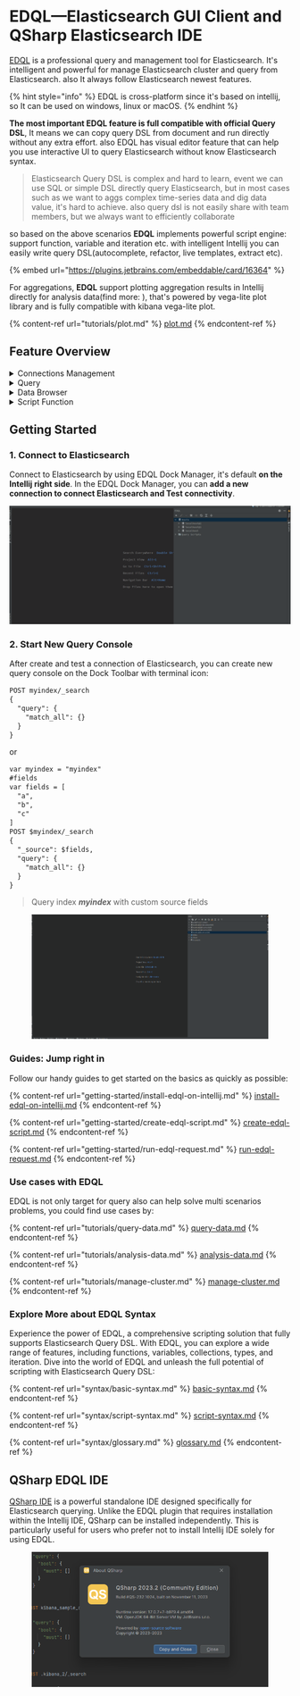 # EDQL—Elasticsearch GUI Client and QSharp Elasticsearch IDE

[EDQL](https://plugins.jetbrains.com/plugin/16364-elasticsearch-query--edql/) is a professional query and management tool for Elasticsearch. It's intelligent and powerful for manage Elasticsearch cluster and query from Elasticsearch. also It always follow Elasticsearch newest features.

{% hint style="info" %}
EDQL is cross-platform since it's based on intellij, so It can be used on windows, linux or macOS.
{% endhint %}

**The most important EDQL feature is full compatible with official Query DSL**, It means we can copy query DSL from document and run directly without any extra effort. also EDQL has visual editor feature that can help you use interactive UI to query Elasticsearch without know Elasticsearch syntax.

> Elasticsearch Query DSL is complex and hard to learn, event we can use SQL or simple DSL directly query Elasticsearch, but in most cases such as we want to aggs complex time-series data and dig data value, it's hard to achieve. also query dsl is not easily share with team members, but we always want to efficiently collaborate

so based on the above scenarios **EDQL** implements powerful script engine: support function, variable and iteration etc. with intelligent Intellij you can easily write query DSL(autocomplete, refactor, live templates, extract etc).

{% embed url="https://plugins.jetbrains.com/embeddable/card/16364" %}

For aggregations, **EDQL** support plotting aggregation results in Intellij directly for analysis data(find more: ), that's powered by vega-lite plot library and is fully compatible with kibana vega-lite plot.

{% content-ref url="tutorials/plot.md" %}
[plot.md](tutorials/plot.md)
{% endcontent-ref %}

## Feature Overview

<details>

<summary>Connections Management</summary>

Manage Elasticsearch connections: new, delete, modify and test connection. list indices, scripts, nodes, templates, tasks and nodes etc. also new index, modify index, new script, modify script etc.

</details>

<details>

<summary>Query</summary>

Query with official Query DSL without any extra effort. so you can quickly verify query syntax and check data

</details>

<details>

<summary>Data Browser</summary>

EDQL for query result it support 3 modes: table mode, JSON mode, plot mode, and these modes support search, highlight, fields selection etc. also we can new modify, delete and export(scroll) documents on Data Viewer table mode.

</details>

<details>

<summary>Script Function</summary>

Works like a script with function, variable or iteration etc, so can quickly create personal query template or library for handling common use cases to reduce duplicate code. also can convert function to IDE shortcut action so we can quickly run function in common scenes

</details>

## Getting Started

### 1. Connect to Elasticsearch

Connect to Elasticsearch by using EDQL Dock Manager, it's default **on the Intellij right side**. In the EDQL Dock Manager, you can **add a new connection to connect Elasticsearch and Test connectivity**.

![](.gitbook/assets/new-connection.gif)

### 2. Start New Query Console

After create and test a connection of Elasticsearch, you can create new query console on the Dock Toolbar with terminal icon:

```
POST myindex/_search
{
  "query": {
    "match_all": {}
  }
}
```

or

```
var myindex = "myindex"
#fields
var fields = [
  "a",
  "b",
  "c"
]
POST $myindex/_search
{
  "_source": $fields,
  "query": {
    "match_all": {}
  }
}
```

> Query index _**myindex**_ with custom source fields

<figure><img src=".gitbook/assets/new-query-demo.gif" alt=""><figcaption></figcaption></figure>

### Guides: Jump right in

Follow our handy guides to get started on the basics as quickly as possible:

{% content-ref url="getting-started/install-edql-on-intellij.md" %}
[install-edql-on-intellij.md](getting-started/install-edql-on-intellij.md)
{% endcontent-ref %}

{% content-ref url="getting-started/create-edql-script.md" %}
[create-edql-script.md](getting-started/create-edql-script.md)
{% endcontent-ref %}

{% content-ref url="getting-started/run-edql-request.md" %}
[run-edql-request.md](getting-started/run-edql-request.md)
{% endcontent-ref %}

### Use cases with EDQL

EDQL is not only target for query also can help solve multi scenarios problems, you could find use cases by:

{% content-ref url="tutorials/query-data.md" %}
[query-data.md](tutorials/query-data.md)
{% endcontent-ref %}

{% content-ref url="tutorials/analysis-data.md" %}
[analysis-data.md](tutorials/analysis-data.md)
{% endcontent-ref %}

{% content-ref url="tutorials/manage-cluster.md" %}
[manage-cluster.md](tutorials/manage-cluster.md)
{% endcontent-ref %}

### Explore More about EDQL Syntax

Experience the power of EDQL, a comprehensive scripting solution that fully supports Elasticsearch Query DSL. With EDQL, you can explore a wide range of features, including functions, variables, collections, types, and iteration. Dive into the world of EDQL and unleash the full potential of scripting with Elasticsearch Query DSL:

{% content-ref url="syntax/basic-syntax.md" %}
[basic-syntax.md](syntax/basic-syntax.md)
{% endcontent-ref %}

{% content-ref url="syntax/script-syntax.md" %}
[script-syntax.md](syntax/script-syntax.md)
{% endcontent-ref %}

{% content-ref url="syntax/glossary.md" %}
[glossary.md](syntax/glossary.md)
{% endcontent-ref %}

## QSharp EDQL IDE

[QSharp IDE](https://github.com/chengpohi/edql/releases) is a powerful standalone IDE designed specifically for Elasticsearch querying. Unlike the EDQL plugin that requires installation within the Intellij IDE, QSharp can be installed independently. This is particularly useful for users who prefer not to install Intellij IDE solely for using EDQL.

<figure><img src=".gitbook/assets/image-(11).png" alt=""><figcaption></figcaption></figure>
